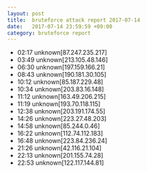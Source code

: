 ```yaml
---
layout: post
title:  bruteforce attack report 2017-07-14
date:   2017-07-14 23:59:59 +09:00
category: bruteforce report
---
```


* 02:17 unknown[87.247.235.217]
* 03:49 unknown[213.105.48.146]
* 06:30 unknown[197.159.166.21]
* 08:43 unknown[190.181.30.105]
* 10:12 unknown[85.187.229.48]
* 10:34 unknown[203.83.16.148]
* 11:12 unknown[163.49.206.215]
* 11:19 unknown[193.70.118.115]
* 12:38 unknown[203.191.174.55]
* 14:26 unknown[223.27.48.203]
* 14:58 unknown[85.244.0.46]
* 16:22 unknown[112.74.112.183]
* 16:48 unknown[223.84.236.24]
* 21:26 unknown[42.116.21.104]
* 22:13 unknown[201.155.74.28]
* 22:53 unknown[122.117.144.81]
